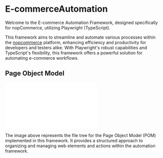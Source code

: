 # E-commerceAutomation
 Welcome to the E-commerce Automation Framework, designed specifically for nopCommerce, utilizing Playwright (TypeScript).

This framework aims to streamline and automate various processes within the [nopcommerce](https://demo.nopcommerce.com/) platform, enhancing efficiency and productivity for developers and testers alike. With Playwright's robust capabilities and TypeScript's flexibility, this framework offers a powerful solution for automating e-commerce workflows.

## Page Object Model

![POM File Tree](Images/scrTree.txt)

The image above represents the file tree for the Page Object Model (POM) implemented in this framework. It provides a structured approach to organizing and managing web elements and actions within the automation framework.


